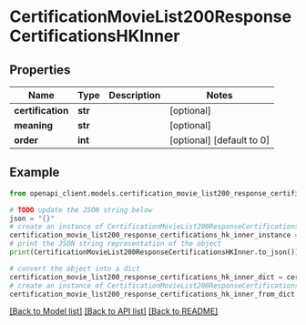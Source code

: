 # CertificationMovieList200ResponseCertificationsHKInner


## Properties

Name | Type | Description | Notes
------------ | ------------- | ------------- | -------------
**certification** | **str** |  | [optional] 
**meaning** | **str** |  | [optional] 
**order** | **int** |  | [optional] [default to 0]

## Example

```python
from openapi_client.models.certification_movie_list200_response_certifications_hk_inner import CertificationMovieList200ResponseCertificationsHKInner

# TODO update the JSON string below
json = "{}"
# create an instance of CertificationMovieList200ResponseCertificationsHKInner from a JSON string
certification_movie_list200_response_certifications_hk_inner_instance = CertificationMovieList200ResponseCertificationsHKInner.from_json(json)
# print the JSON string representation of the object
print(CertificationMovieList200ResponseCertificationsHKInner.to_json())

# convert the object into a dict
certification_movie_list200_response_certifications_hk_inner_dict = certification_movie_list200_response_certifications_hk_inner_instance.to_dict()
# create an instance of CertificationMovieList200ResponseCertificationsHKInner from a dict
certification_movie_list200_response_certifications_hk_inner_from_dict = CertificationMovieList200ResponseCertificationsHKInner.from_dict(certification_movie_list200_response_certifications_hk_inner_dict)
```
[[Back to Model list]](../README.md#documentation-for-models) [[Back to API list]](../README.md#documentation-for-api-endpoints) [[Back to README]](../README.md)


